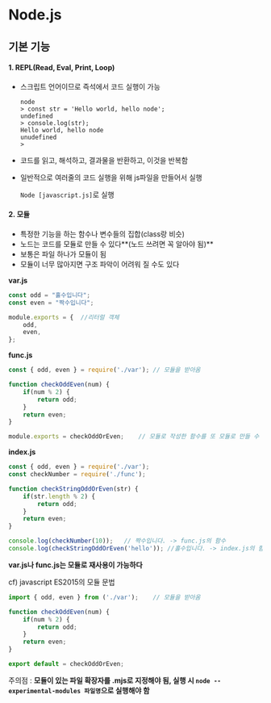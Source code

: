 # Node.js

## 기본 기능

#### 1. REPL(Read, Eval, Print, Loop)

* 스크립트 언어이므로 즉석에서 코드 실행이 가능

  ```shell
  node
  > const str = 'Hello world, hello node';
  undefined
  > console.log(str);
  Hello world, hello node
  unudefined
  >
  ```

  

* 코드를 읽고, 해석하고, 결과물을 반환하고, 이것을 반복함

* 일반적으로 여러줄의 코드 실행을 위해 js파일을 만들어서 실행

  `Node [javascript.js]`로 실행



#### 2. 모듈

* 특정한 기능을 하는 함수나 변수들의 집합(class랑 비슷)
* 노드는 코드를 모듈로 만들 수 있다**(노드 쓰려면 꼭 알아야 됨)**
* 보통은 파일 하나가 모듈이 됨
* 모듈이 너무 많아지면 구조 파악이 어려워 질 수도 있다



**var.js**

```javascript
const odd = "홀수입니다";
const even = "짝수입니다";

module.exports = {	//리터럴 객체
	odd,
    even,
};	
```



**func.js**

```javascript
const { odd, even } = require('./var');	// 모듈을 받아옴

function checkOddEven(num) {
    if(num % 2) {
        return odd;
    }
    return even;
}

module.exports = checkOddOrEven;	// 모듈로 작성한 함수를 또 모듈로 만들 수 있다
```



**index.js**

```javascript
const { odd, even } = require('./var');
const checkNumber = require('./func');

function checkStringOddOrEven(str) {
    if(str.length % 2) {
        return odd;
    }
    return even;
}

console.log(checkNumber(10));	// 짝수입니다. -> func.js의 함수
console.log(checkStringOddOrEven('hello'));	//홀수입니다. -> index.js의 함수
```

**var.js나 func.js는 모듈로 재사용이 가능하다**



cf) javascript ES2015의 모듈 문법

```javascript
import { odd, even } from ('./var');	// 모듈을 받아옴

function checkOddEven(num) {
    if(num % 2) {
        return odd;
    }
    return even;
}

export default = checkOddOrEven;
```

주의점 : **모듈이 있는 파일 확장자를 .mjs로 지정해야 됨, 실행 시 `node --experimental-modules 파일명`으로 실행해야 함**